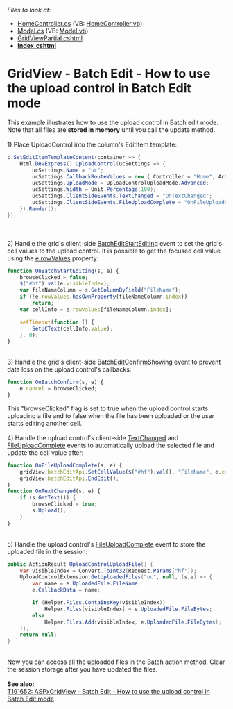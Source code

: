 <!-- default file list -->
*Files to look at*:

* [HomeController.cs](./CS/Sample/Controllers/HomeController.cs) (VB: [HomeController.vb](./VB/Sample/Controllers/HomeController.vb))
* [Model.cs](./CS/Sample/Models/Model.cs) (VB: [Model.vb](./VB/Sample/Models/Model.vb))
* [GridViewPartial.cshtml](./CS/Sample/Views/Home/GridViewPartial.cshtml)
* **[Index.cshtml](./CS/Sample/Views/Home/Index.cshtml)**
<!-- default file list end -->
# GridView - Batch Edit - How to use the upload control in Batch Edit mode


This example illustrates how to use the upload control in Batch edit mode. Note that all files are <strong>stored in memory</strong> until you call the update method.<br /><br />1) Place UploadControl into the column's EditItem template:<br />


```cs
c.SetEditItemTemplateContent(container => {
    Html.DevExpress().UploadControl(ucSettings => {
        ucSettings.Name = "uc";
        ucSettings.CallbackRouteValues = new { Controller = "Home", Action = "UploadControlUploadFile" };
        ucSettings.UploadMode = UploadControlUploadMode.Advanced;
        ucSettings.Width = Unit.Percentage(100);
        ucSettings.ClientSideEvents.TextChanged = "OnTextChanged";
        ucSettings.ClientSideEvents.FileUploadComplete = "OnFileUploadComplete";
    }).Render();
});
```


<br /><br />2) Handle the grid's client-side <a href="https://help.devexpress.com/#AspNet/DevExpressWebASPxGridViewScriptsASPxClientGridView_BatchEditStartEditingtopic">BatchEditStartEditing</a> event to set the grid's cell values to the upload control. It is possible to get the focused cell value using the <a href="https://help.devexpress.com/#AspNet/DevExpressWebASPxGridViewScriptsASPxClientGridViewBatchEditStartEditingEventArgs_rowValuestopic">e.rowValues</a> property:<br />


```js
function OnBatchStartEditing(s, e) {
    browseClicked = false;
    $("#hf").val(e.visibleIndex);
    var fileNameColumn = s.GetColumnByField("FileName");
    if (!e.rowValues.hasOwnProperty(fileNameColumn.index))
        return;
    var cellInfo = e.rowValues[fileNameColumn.index];

    setTimeout(function () {
        SetUCText(cellInfo.value);
    }, 0);
}
```


<br />3) Handle the grid's client-side <a href="https://documentation.devexpress.com/#AspNet/DevExpressWebScriptsASPxClientGridView_BatchEditConfirmShowingtopic">BatchEditConfirmShowing</a> event to prevent data loss on the upload control's callbacks:<br />


```js
function OnBatchConfirm(s, e) {
    e.cancel = browseClicked;
}
```


This "browseClicked" flag is set to true when the upload control starts uploading a file and to false when the file has been uploaded or the user starts editing another cell.<br /><br />4) Handle the upload control's client-side <a href="https://documentation.devexpress.com/#AspNet/DevExpressWebScriptsASPxClientUploadControl_TextChangedtopic">TextChanged</a> and <a href="https://documentation.devexpress.com/#AspNet/DevExpressWebScriptsASPxClientUploadControl_FileUploadCompletetopic">FileUploadComplete</a> events to automatically upload the selected file and update the cell value after:<br />


```js
function OnFileUploadComplete(s, e) {
    gridView.batchEditApi.SetCellValue($("#hf").val(), "FileName", e.callbackData);
    gridView.batchEditApi.EndEdit();
}
function OnTextChanged(s, e) {
    if (s.GetText()) {
        browseClicked = true;
        s.Upload();
    }
}

```


<br />5) Handle the upload control's <a href="https://documentation.devexpress.com/#AspNet/DevExpressWebASPxUploadControl_FileUploadCompletetopic">FileUploadComplete</a> event to store the uploaded file in the session:<br />


```cs
public ActionResult UploadControlUploadFile() {            
    var visibleIndex = Convert.ToInt32(Request.Params["hf"]);
    UploadControlExtension.GetUploadedFiles("uc", null, (s,e) => {
        var name = e.UploadedFile.FileName;
        e.CallbackData = name;

        if (Helper.Files.ContainsKey(visibleIndex))
            Helper.Files[visibleIndex] = e.UploadedFile.FileBytes;
        else
            Helper.Files.Add(visibleIndex, e.UploadedFile.FileBytes);
    });
    return null;
}
```


<br />Now you can access all the uploaded files in the Batch action method. Clear the session storage after you have updated the files.<br /><br /><strong>See also:</strong><br /><a href="https://www.devexpress.com/Support/Center/p/T191652">T191652: ASPxGridView - Batch Edit - How to use the upload control in Batch Edit mode</a>

<br/>


